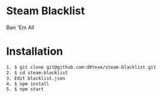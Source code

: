 # Steam Blacklist

Ban 'Em All

# Installation

```sh
1. $ git clone git@github.com:d8texe/steam-blacklist.git
2. $ cd steam-blacklist
3. Edit blacklist.json
4. $ npm install
5. $ npm start    
```

